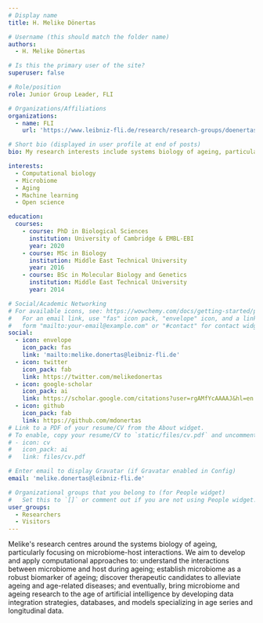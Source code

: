 ```yaml
---
# Display name
title: H. Melike Dönertas

# Username (this should match the folder name)
authors:
  - H. Melike Dönertas

# Is this the primary user of the site?
superuser: false

# Role/position
role: Junior Group Leader, FLI

# Organizations/Affiliations
organizations:
  - name: FLI
    url: 'https://www.leibniz-fli.de/research/research-groups/doenertas'

# Short bio (displayed in user profile at end of posts)
bio: My research interests include systems biology of ageing, particularly focusing on microbiome-host interactions.

interests:
  - Computational biology
  - Microbiome
  - Aging
  - Machine learning
  - Open science

education:
  courses:
    - course: PhD in Biological Sciences
      institution: University of Cambridge & EMBL-EBI
      year: 2020
    - course: MSc in Biology
      institution: Middle East Technical University
      year: 2016
    - course: BSc in Molecular Biology and Genetics
      institution: Middle East Technical University
      year: 2014

# Social/Academic Networking
# For available icons, see: https://wowchemy.com/docs/getting-started/page-builder/#icons
#   For an email link, use "fas" icon pack, "envelope" icon, and a link in the
#   form "mailto:your-email@example.com" or "#contact" for contact widget.
social:
  - icon: envelope
    icon_pack: fas
    link: 'mailto:melike.donertas@leibniz-fli.de'
  - icon: twitter
    icon_pack: fab
    link: https://twitter.com/melikedonertas
  - icon: google-scholar
    icon_pack: ai
    link: https://scholar.google.com/citations?user=rgAMfYcAAAAJ&hl=en
  - icon: github
    icon_pack: fab
    link: https://github.com/mdonertas
# Link to a PDF of your resume/CV from the About widget.
# To enable, copy your resume/CV to `static/files/cv.pdf` and uncomment the lines below.
# - icon: cv
#   icon_pack: ai
#   link: files/cv.pdf

# Enter email to display Gravatar (if Gravatar enabled in Config)
email: 'melike.donertas@leibniz-fli.de'

# Organizational groups that you belong to (for People widget)
#   Set this to `[]` or comment out if you are not using People widget.
user_groups:
  - Researchers
  - Visitors
---
```


Melike's research centres around the systems biology of ageing, particularly focusing on microbiome-host interactions. We aim to develop and apply computational approaches to:
understand the interactions between microbiome and host during ageing;
establish microbiome as a robust biomarker of ageing;
discover therapeutic candidates to alleviate ageing and age-related diseases;
and eventually, bring microbiome and ageing research to the age of artificial intelligence by developing data integration strategies, databases, and models specializing in age series and longitudinal data.
